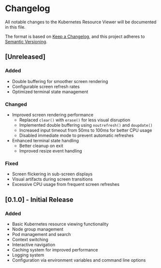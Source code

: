 # Changelog

All notable changes to the Kubernetes Resource Viewer will be documented in this file.

The format is based on [Keep a Changelog](https://keepachangelog.com/en/1.0.0/),
and this project adheres to [Semantic Versioning](https://semver.org/spec/v2.0.0.html).

## [Unreleased]

### Added
- Double buffering for smoother screen rendering
- Configurable screen refresh rates
- Optimized terminal state management

### Changed
- Improved screen rendering performance
  - Replaced `clear()` with `erase()` for less visual disruption
  - Implemented double buffering using `noutrefresh()` and `doupdate()`
  - Increased input timeout from 50ms to 100ms for better CPU usage
  - Disabled immediate mode to prevent automatic refreshes
- Enhanced terminal state handling
  - Better cleanup on exit
  - Improved resize event handling

### Fixed
- Screen flickering in sub-screen displays
- Visual artifacts during screen transitions
- Excessive CPU usage from frequent screen refreshes

## [0.1.0] - Initial Release

### Added
- Basic Kubernetes resource viewing functionality
- Node group management
- Pod management and search
- Context switching
- Interactive navigation
- Caching system for improved performance
- Logging system
- Configuration via environment variables and command line options

